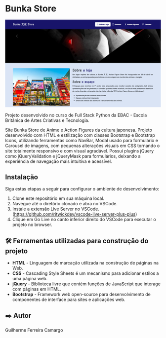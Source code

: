 # Bunka Store

<img src="./assets/store.png">

Projeto desenvolvido no curso de Full Stack Python da EBAC - Escola Britânica de Artes Criativas e Tecnologia.

Site Bunka Store de Anime e Action Figures da cultura japonesa. Projeto desenvolvido com HTML e estilização com classes
Bootstrap e Bootstrap Icons, utilizando ferramentas como NavBar, Modal usado para formulário e Carousel de imagens, com
pequenas alterações visuais em CSS tornando o site totalmente responsivo e com visual agradável. Possui plugins jQuery
como jQueryValidation e jQueryMask para formulários, deixando a experiência de navegação mais intuitiva e acessível.

## Instalação

Siga estas etapas a seguir para configurar o ambiente de desenvolvimento:

1. Clone este repositório em sua máquina local.
2. Navegue até o diretório clonado e abra no VSCode.
3. Instale a extensão Live Server no VSCode. (https://github.com/ritwickdey/vscode-live-server-plus-plus)
4. Clique em Go Live no canto inferior direito do VSCode para executar o projeto no browser.

## 🛠️ Ferramentas utilizadas para construção do projeto

* **HTML** - Linguagem de marcação utilizada na construção de páginas na Web.
* **CSS** - Cascading Style Sheets é um mecanismo para adicionar estilos a uma página web.
* **jQuery** - Biblioteca livre que contém funções de JavaScript que interage com páginas em HTML.
* **Bootstrap** - Framework web open-source para desenvolvimento de componentes de interface para sites e aplicações web.

## ✒️ Autor

Guilherme Ferreira Camargo
